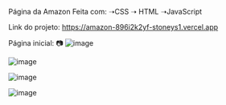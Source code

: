 
Página da Amazon Feita com: ➝CSS ➝ HTML ➝JavaScript


Link do projeto: https://amazon-896i2k2yf-stoneys1.vercel.app


Página inicial:
📷
![image](https://github.com/stoneys1/Amazon/assets/98463307/535a3303-2f7a-42b9-8ebc-e1c00cc85b61)


![image](https://github.com/stoneys1/Amazon/assets/98463307/b05ef7b6-5e47-4e15-abd3-ccbdcf9f4521)


![image](https://github.com/stoneys1/Amazon/assets/98463307/e4ad8304-6b40-4547-9d2d-775deacc9d0e)


![image](https://github.com/stoneys1/Amazon/assets/98463307/11f5e5b7-1b68-4b28-8b20-51e4e2beedf3)


